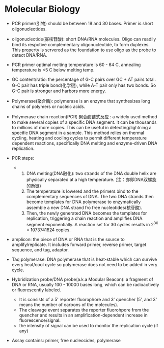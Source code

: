 <h1>Molecular Biology</h1>

* PCR primer(引物) should be between 18 and 30 bases. Primer is short oligonucleotides.

* oligonucleotide(寡核苷酸): short DNA/RNA molecules. Oligo can readily bind its respctive complementary oligonucleotide, to form duplexes. This property is servered as the foundation to use oligo as the probe to detect DNA/RNA.

* PCR primer optimal melting temperature is 60 - 64 C, annealing temperature is <5 C below melting temp.

* GC content/ratio: the percentage of G-C pairs over GC + AT pairs total. G-C pair has triple bond(化学键), while A-T pair only has two bonds. So G-C pair is stronger and harbors more energy.

* Polymerase(聚合酶): polymerase is an enzyme that synthesizes long chains of polymers or nucleic acids.

* Polymerase chain reaction(PCR) 聚合酶链式反应 : a widely used method to make several copies of a specific DNA segment. It can be thousands to millions of more copies. This can be useful in detecting/lightning a specific DNA segment in a sample. This method relies on thermal cycling, heating and cooling cycles to permit different temperature dependent reactions, specifically DNA melting and enzyme-driven DNA replication.

* PCR steps:

  * 1. DNA melting(DNA融化): two strands of the DNA double helix are physically separated at a high temperature. (注：亦即DNA双螺旋的断链)
    2. The temperature is lowered and the primers bind to the complementary sequences of DNA. The two DNA strands then become templates for DNA polymerase to enzymatically assemble a new DNA strand fro free nucleotides(核苷酸).
    3. Then, the newly generated DNA becomes the templates for replication, triggering a chain reaction and amplifies DNA segment exponentially. A reaction set for 30 cycles results in 2<sup>30</sup> = 1073741824 copies.

* amplicon: the piece of DNA or RNA that is the source to amplify/replicate. It includes forward primer, reverse primer, target sequence, and tag, adaptor.

* Taq polymerase: DNA polymerase that is heat-stable which can survive every heat/cool cycle so polymerase does not need to be added in very cycle.

* Hybridization probe/DNA probe(a.k.a Modular Beacon): a fragment of DNA or RNA, usually 100 - 10000 bases long, which can be radioactively or fluorescently labeled.

  * It is consists of a 5' reporter fluorophore and 3' quencher (5', and 3' means the number of carbons of the molecules). 
  * The cleavage event separates the reporter fluorohpore from the quencher and results in an amplification-dependent increase in fluorescence/signal.
  * the intensity of signal can be used to monitor the replication cycle (if any)

  

* Assay contains: primer, free nucleocides, polymerase